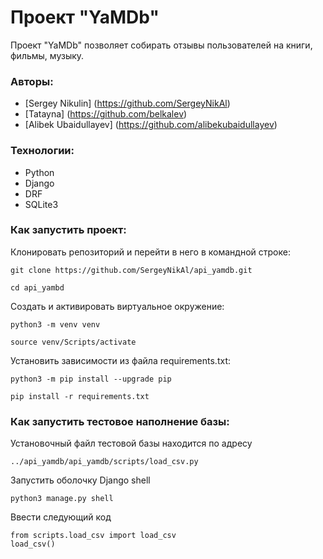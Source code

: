 # Проект "YaMDb"
Проект "YaMDb" позволяет собирать отзывы пользователей на книги, фильмы, музыку.

### Авторы:
- [Sergey Nikulin] (https://github.com/SergeyNikAl)
- [Tatayna] (https://github.com/belkalev)
- [Alibek Ubaidullayev] (https://github.com/alibekubaidullayev)

### Технологии:
- Python
- Django
- DRF
- SQLite3

### Как запустить проект:

Клонировать репозиторий и перейти в него в командной строке:

```
git clone https://github.com/SergeyNikAl/api_yamdb.git
```

```
cd api_yambd
```

Cоздать и активировать виртуальное окружение:

```
python3 -m venv venv
```

```
source venv/Scripts/activate
```

Установить зависимости из файла requirements.txt:

```
python3 -m pip install --upgrade pip
```

```
pip install -r requirements.txt
```
### Как запустить тестовое наполнение базы:
Установочный файл тестовой базы находится по адресу
```
../api_yamdb/api_yamdb/scripts/load_csv.py
```
Запустить оболочку Django shell
```
python3 manage.py shell
```
Ввести следующий код
```
from scripts.load_csv import load_csv
load_csv()
```